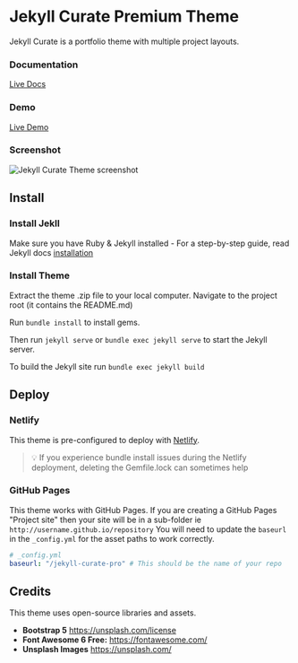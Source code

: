 # Jekyll Curate Premium Theme

Jekyll Curate is a portfolio theme with multiple project layouts.

### Documentation

[Live Docs](https://www.zerostatic.io/docs/jekyll-curate)

### Demo

[Live Demo](https://jekyll-curate.netlify.app/)

### Screenshot

![Jekyll Curate Theme screenshot](https://www.zerostatic.io/theme/jekyll-curate/jekyll-curate-screenshot.png)

## Install

### Install Jekll

Make sure you have Ruby & Jekyll installed - For a step-by-step guide, read Jekyll docs [installation](https://jekyllrb.com/docs/installation/)

### Install Theme

Extract the theme .zip file to your local computer. Navigate to the project root (it contains the README.md)

Run `bundle install` to install gems.

Then run `jekyll serve` or `bundle exec jekyll serve` to start the Jekyll server.

To build the Jekyll site run `bundle exec jekyll build`

## Deploy

### Netlify

This theme is pre-configured to deploy with [Netlify](https://docs.netlify.com/site-deploys/create-deploys/).

> 💡 If you experience bundle install issues during the Netlify deployment, deleting the Gemfile.lock can sometimes help

### GitHub Pages

This theme works with GitHub Pages. If you are creating a GitHub Pages "Project site" then your site will be in a sub-folder ie `http://username.github.io/repository` You will need to update the `baseurl` in the `_config.yml` for the asset paths to work correctly.

```yaml
# _config.yml
baseurl: "/jekyll-curate-pro" # This should be the name of your repo
```

## Credits

This theme uses open-source libraries and assets.

- **Bootstrap 5** https://unsplash.com/license
- **Font Awesome 6 Free:** https://fontawesome.com/
- **Unsplash Images** https://unsplash.com/
